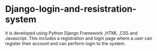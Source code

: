 # Django-login-and-resistration-system
It is developed using Python Django Framework ,HTML ,CSS and Javascript. This includes a registration and login page where a user can register their account and can perform login to the system.
